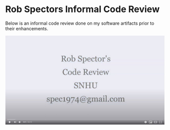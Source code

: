 # Rob Spectors Informal Code Review

Below is an informal code review done on my software artifacts prior to their enhancements.

[![Code Review](youtubess.JPG)](https://youtu.be/li7Q43BDnsc)


